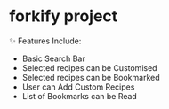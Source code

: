 # forkify project

✨ Features Include:
- Basic Search Bar
- Selected recipes can be Customised
- Selected recipes can be Bookmarked
- User can Add Custom Recipes
- List of Bookmarks can be Read
